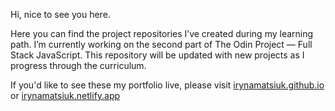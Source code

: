 Hi, nice to see you here.

Here you can find the project repositories I’ve created during my learning path.
I’m currently working on the second part of The Odin Project — Full Stack JavaScript.
This repository will be updated with new projects as I progress through the curriculum.

If you'd like to see these my portfolio live, please visit [irynamatsiuk.github.io](https://irynamatsiuk.github.io/) or [irynamatsiuk.netlify.app](https://irynamatsiuk.netlify.app/)
